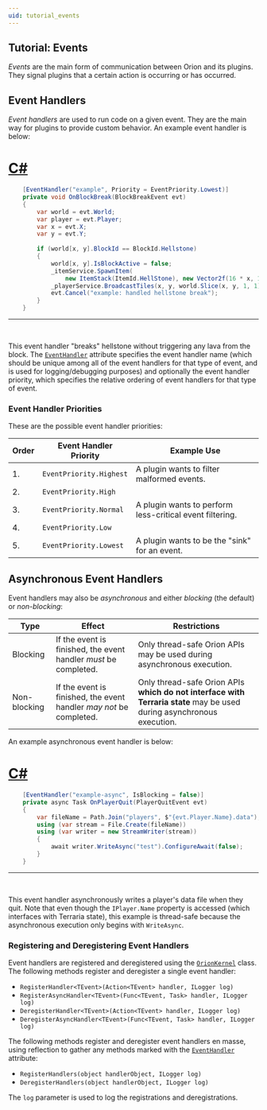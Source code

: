 ```yaml
---
uid: tutorial_events
---
```


## Tutorial: Events

*Events* are the main form of communication between Orion and its plugins. They signal plugins that a certain action is occurring or has occurred. 

## Event Handlers

*Event handlers* are used to run code on a given event. They are the main way for plugins to provide custom behavior. An example event handler is below:

# [C#](#tab/c-sharp)

```csharp
    [EventHandler("example", Priority = EventPriority.Lowest)]
    private void OnBlockBreak(BlockBreakEvent evt)
    {
        var world = evt.World;
        var player = evt.Player;
        var x = evt.X;
        var y = evt.Y;
        
        if (world[x, y].BlockId == BlockId.Hellstone)
        {
            world[x, y].IsBlockActive = false;
            _itemService.SpawnItem(
                new ItemStack(ItemId.HellStone), new Vector2f(16 * x, 16 * y));
            _playerService.BroadcastTiles(x, y, world.Slice(x, y, 1, 1));
            evt.Cancel("example: handled hellstone break");
        }
    }
```

***

&nbsp;

This event handler "breaks" hellstone without triggering any lava from the block. The [`EventHandler`](xref:Orion.Core.Framework.Events.EventHandlerAttribute) attribute specifies the event handler name (which should be unique among all of the event handlers for that type of event, and is used for logging/debugging purposes) and optionally the event handler priority, which specifies the relative ordering of event handlers for that type of event.

### Event Handler Priorities

These are the possible event handler priorities:

| Order | Event Handler Priority | Example Use |
|-------|------------------------|-------------|
| 1. | `EventPriority.Highest` | A plugin wants to filter malformed events. |
| 2. | `EventPriority.High` | |
| 3. | `EventPriority.Normal` | A plugin wants to perform less-critical event filtering. |
| 4. | `EventPriority.Low` | |
| 5. | `EventPriority.Lowest` | A plugin wants to be the "sink" for an event. |

## Asynchronous Event Handlers

Event handlers may also be *asynchronous* and either *blocking* (the default) or *non-blocking*:

| Type | Effect | Restrictions |
|------|--------|--------------|
| Blocking | If the event is finished, the event handler *must* be completed.| Only thread-safe Orion APIs may be used during asynchronous execution. |
| Non-blocking | If the event is finished, the event handler *may not* be completed. | Only thread-safe Orion APIs __which do not interface with Terraria state__ may be used during asynchronous execution. |

An example asynchronous event handler is below:

# [C#](#tab/c-sharp)

```csharp
    [EventHandler("example-async", IsBlocking = false)]
    private async Task OnPlayerQuit(PlayerQuitEvent evt)
    {
        var fileName = Path.Join("players", $"{evt.Player.Name}.data");
        using (var stream = File.Create(fileName))
        using (var writer = new StreamWriter(stream))
        {
            await writer.WriteAsync("test").ConfigureAwait(false);
        }
    }
```

***

&nbsp;

This event handler asynchronously writes a player's data file when they quit. Note that even though the `IPlayer.Name` property is accessed (which interfaces with Terraria state), this example is thread-safe because the asynchronous execution only begins with `WriteAsync`. 

### Registering and Deregistering Event Handlers

Event handlers are registered and deregistered using the [`OrionKernel`](xref:Orion.Core.OrionKernel) class. The following methods register and deregister a single event handler:

* `RegisterHandler<TEvent>(Action<TEvent> handler, ILogger log)`
* `RegisterAsyncHandler<TEvent>(Func<TEvent, Task> handler, ILogger log)`
* `DeregisterHandler<TEvent>(Action<TEvent> handler, ILogger log)`
* `DeregisterAsyncHandler<TEvent>(Func<TEvent, Task> handler, ILogger log)`

The following methods register and deregister event handlers en masse, using reflection to gather any methods marked with the [`EventHandler`](xref:Orion.Core.Framework.Events.EventHandlerAttribute) attribute:

* `RegisterHandlers(object handlerObject, ILogger log)`
* `DeregisterHandlers(object handlerObject, ILogger log)`

The `log` parameter is used to log the registrations and deregistrations.

